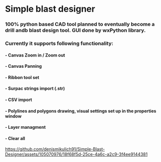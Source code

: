 # Simple blast designer
### 100% python based CAD tool planned to eventually become a drill andb blast design tool. GUI done by wxPython library.

### Currently it supports following functionality:
#### - Canvas Zoom in / Zoom out
#### - Canvas Panning
#### - Ribbon tool set
#### - Surpac strings import (.str)
#### - CSV import
#### - Polylines and polygons drawing, visual settings set up in the properties window
#### - Layer managment
#### - Clear all



https://github.com/denismikulich91/Simple-Blast-Designer/assets/105070976/18f68f5d-25ce-4a6c-a2c9-3f4ee9144381

